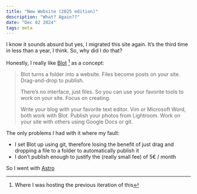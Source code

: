```yaml
---
title: "New Website (2025 edition)"
description: "What? Again??"
date: "Dec 02 2024"
tags: meta
---
```


I know it sounds absurd but yes, I migrated this site again. It’s the third time in less than a year, I think. So, why did I do that?

Honestly, I really like [Blot](https://blot.im) [^blot] as a concept:

[^blot]: Where I was hosting the previous iteration of this

> Blot turns a folder into a website. Files become posts on your site. Drag-and-drop to publish.
>
> There’s no interface, just files. So you can use your favorite tools to work on your site. Focus on creating.
>
> Write your blog with your favorite text editor. Vim or Microsoft Word, both work with Blot. Publish your photos from Lightroom. Work on your site with others using Google Docs or git.

The only problems I had with it where my fault:

- I set Blot up using git, therefore losing the benefit of just drag and dropping a file to a folder to automatically publish it
- I don’t publish enough to justify the (really small fee) of 5€ / month

So I went with [Astro](https://astro.build)
